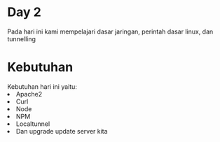 <h1>Day 2</h1>
Pada hari ini kami mempelajari dasar jaringan, perintah dasar linux, dan tunnelling<p>
  
<h1>Kebutuhan</h1>
Kebutuhan hari ini yaitu:
<li> Apache2</li>
<li> Curl  </li>
<li> Node </li>
<li> NPM </li>
<li> Localtunnel </li>
<li> Dan upgrade update server kita </li>

